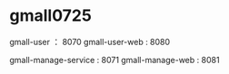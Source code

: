 # gmall0725

gmall-user ： 8070
gmall-user-web : 8080

gmall-manage-service : 8071
gmall-manage-web : 8081